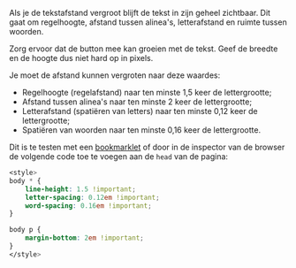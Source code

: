 <!-- @license CC0-1.0 -->

Als je de tekstafstand vergroot blijft de tekst in zijn geheel zichtbaar. Dit gaat om regelhoogte, afstand tussen alinea's, letterafstand en ruimte tussen woorden.

Zorg ervoor dat de button mee kan groeien met de tekst. Geef de breedte en de hoogte dus niet hard op in pixels.

Je moet de afstand kunnen vergroten naar deze waardes:  

- Regelhoogte (regelafstand) naar ten minste 1,5 keer de lettergrootte;
- Afstand tussen alinea's naar ten minste 2 keer de lettergrootte;
- Letterafstand (spatiëren van letters) naar ten minste 0,12 keer de lettergrootte;
- Spatiëren van woorden naar ten minste 0,16 keer de lettergrootte.

Dit is te testen met een [bookmarklet](https://html5accessibility.com/tests/tsbookmarklet.html) of door in de inspector van de browser de volgende code toe te voegen aan de `head` van de pagina:

```css
<style>
body * {
    line-height: 1.5 !important;
    letter-spacing: 0.12em !important;
    word-spacing: 0.16em !important;
}

body p {
    margin-bottom: 2em !important;
}
</style>
```

